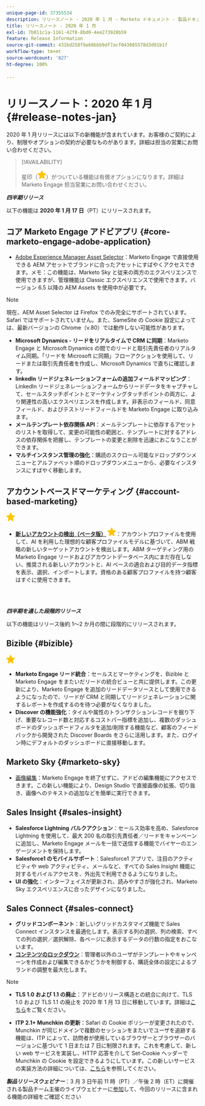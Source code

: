 ```yaml
---
unique-page-id: 37355534
description: リリースノート - 2020 年 1 月 - Marketo ドキュメント - 製品ドキュメント
title: リリースノート - 2020 年 1 月
exl-id: 7b011c1a-1161-42f8-8bd0-4ee273928b59
feature: Release Information
source-git-commit: 431bd258f9a68bbb9df7acf043085578d3d91b1f
workflow-type: tm+mt
source-wordcount: '827'
ht-degree: 100%

---
```


# リリースノート：2020 年 1 月 {#release-notes-jan}

2020 年 1 月リリースには以下の新機能が含まれています。お客様のご契約により、制限やオプションの契約が必要なものがあります。詳細は担当の営業にお問い合わせください。

>[!AVAILABILITY]
>
>星印（![（星印）](assets/yellow-star.png)）がついている機能は有償オプションになります。詳細は Marketo Engage 担当営業にお問い合わせください。

**_四半期リリース_**

以下の機能は **2020 年 1 月 17 日**（PT）にリリースされます。

## コア Marketo Engage アドビアプリ {#core-marketo-engage-adobe-application}

* [Adobe Experience Manager Asset Selector](/help/marketo/product-docs/adobe-experience-cloud-integrations/importing-assets-with-adobe-experience-manager.md)：Marketo Engage で直接使用できる AEM アセットでブランドに合ったアセットにすばやくアクセスできます。メモ：この機能は、Marketo Sky と従来の両方のエクスペリエンスで使用できますが、管理機能は Classic エクスペリエンスで使用できます。バージョン 6.5 以降の AEM Assets を使用中が必要です。

>[!NOTE]
>
>現在、AEM Asset Selector は Firefox でのみ完全にサポートされています。Safari ではサポートされていません。また、SameSite の Cookie 設定によっては、最新バージョンの Chrome（v.80）では動作しない可能性があります。

* **Microsoft Dynamics - リードをリアルタイムで CRM に同期**：Marketo Engage と Microsoft Dynamics の間でのリードと取引先責任者のリアルタイム同期。「リードを Microsoft に同期」フローアクションを使用して、リードまたは取引先責任者を作成し、Microsoft Dynamics で直ちに確認します。
* **linkedIn リードジェネレーションフォームの追加フィールドマッピング**：LinkedIn リードジェネレーションフォームからリードデータをキャプチャして、セールスタッチポイントとマーケティングタッチポイントの両方に、より関連性の高いエクスペリエンスを作成します。非表示のフィールド、同意フィールド、およびテストリードフィールドを Marketo Engage に取り込みます。
* **メールテンプレート依存関係 API**：メールテンプレートに依存するアセットのリストを取得して、変更の可能性の範囲と、テンプレートに対するアドレスの依存関係を把握し、テンプレートの変更と削除を迅速におこなうことができます。
* **マルチインスタンス管理の強化**：購読のスクロール可能なドロップダウンメニューとアルファベット順のドロップダウンメニューから、必要なインスタンスにすばやく移動します。

## アカウントベースドマーケティング {#account-based-marketing}

![（星印）](assets/yellow-star.png)

* **[新しいアカウントの検出（ベータ版）](https://docs.marketo.com/x/WQA6Ag) ![（星）](assets/yellow-star.png)**：アカウントプロファイルを使用して、AI を利用した理想的な顧客プロファイルモデルに基づいて、ABM 戦略の新しいターゲットアカウントを検出します。ABM ターゲティング用の Marketo Engage リードおよびアカウントデータベース内にまだ存在しない、推奨される新しいアカウントと、AI ベースの適合および目的データ指標を表示、選択、インポートします。資格のある顧客プロファイルを持つ顧客はすぐに使用できます。

<br> 

**_四半期を通した段階的リリース_**

以下の機能はリリース後約 1～2 か月の間に段階的にリリースされます。

## Bizible {#bizible}

![（星印）](assets/yellow-star.png)

* **Marketo Engage リード統合**：セールスとマーケティングを、Bizible と Marketo Engage をまたいだリードの統合ビューと共に提供します。この更新により、Marketo Engage を追加のリードデータソースとして使用できるようになったので、リードが CRM と同期してリードジェネレーションに関するレポートを作成するのを待つ必要がなくなりました。
* **Discover の機能強化**：タイルや属性のトランザクションレコードを掘り下げ、重要なレコード数と対応するコストパー指標を追加し、複数のダッシュボードのダッシュボードフィルタを追加/削除する機能など、顧客のフィードバックから開発された Discover Boards をさらに活用します。また、ログイン時にデフォルトのダッシュボードに直接移動します。

## Marketo Sky {#marketo-sky}

* [画像編集](https://experienceleague.adobe.com/docs/marketo/sky/design-studio/marketo-image-editor.html?lang=en#design-studio)：Marketo Engage を終了せずに、アドビの編集機能にアクセスできます。この新しい機能により、Design Studio で直接画像の拡張、切り抜き、画像へのテキストの追加などを簡単に実行できます。

## Sales Insight {#sales-insight}

* **Salesforce Lightning バルクアクション**：セールス効率を高め、Salesforce Lightning を使用して、最大 200 名の取引先責任者／リードをキャンペーンに追加し、Marketo Engage メールを一括で送信する機能でバイヤーのエンゲージメントを保持します。
* **Salesforce1 のモバイルサポート**：Salesforce1 アプリで、注目のアクティビティや web アクティビティ、メールなど、すべての Sales Insight 機能に対するモバイルアクセスを、外出先で利用できるようになりました。
* **UI の強化**：インターフェイスが更新され、読みやすさが強化され、Marketo Sky エクスペリエンスに合ったデザインになりました。

## Sales Connect {#sales-connect}

* **グリッドコンポーネント**：新しいグリッドカスタマイズ機能で Sales Connect インスタンスを最適化します。表示する列の選択、列の検索、すべての列の選択／選択解除、各ページに表示するデータの行数の指定をおこないます。
* **[コンテンツのロックダウン](/help/marketo/product-docs/marketo-sales-connect/admin/content-lockdown.md)**：管理者以外のユーザがテンプレートやキャンペーンを作成および編集できるかどうかを制御する、購読全体の設定によるブランドの調整を最大化します。

>[!NOTE]
>
>* **TLS 1.0 および 1.1 の廃止**：アドビのリリース構造との統合に向けて、TLS 1.0 および TLS 1.1 の廃止を 2020 年 1 月 13 日に移動しています。詳細は[こちら](https://nation.marketo.com/docs/DOC-7059-tls-10-11-deprecation-faq)をご覧ください。
>
>* **ITP 2.1+ Munchkin の更新**：Safari の Cookie ポリシーが変更されたので、Munchkin が同じドメインで複数のセッションをまたいでユーザを追跡する機能は、ITP によって、訪問者が使用しているブラウザーとブラウザーのバージョンに基づいて 1 日または 7 日に制限されます。これを考慮して、新しい web サービスを実装し、HTTP 応答を介して Set-Cookie ヘッダーで Munchkin の Cookie を設定できるようにしています。この新しいサービスの実装方法の詳細については、[こちら](https://nation.marketo.com/docs/DOC-7351)を参照してください。

**_製品リリースウェビナー_**：3 月 3 日午前 11 時（PT）／午後 2 時（ET）に開催される製品チーム主催のライブウェビナーに[参加](https://engage.marketo.com/Jan_Feb_20_Release_Webinar_Registration.html)して、今回のリリースに含まれる機能の詳細をご確認ください
